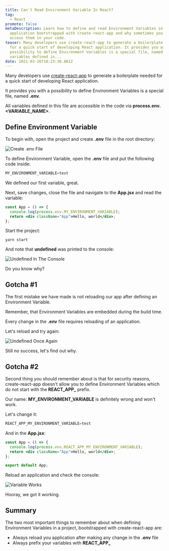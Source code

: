 ```yaml
---
title: Can't Read Environment Variable In React?
tag:
  - React
promote: false
metaDescription: Learn how to define and read Environment Variables in React
  application bootstrapped with create-react-app and why sometimes you can't
  access them in your code.
teaser: Many developers use create-react-app to generate a boilerplate needed
  for a quick start of developing React application. It provides you with a
  possibility to define Environment Variables is a special file, named .env. All
  variables defined in...
date: 2021-03-26T18:23:38.881Z
---
```

Many developers use [create-react-app](https://github.com/facebook/create-react-app) to generate a boilerplate needed for a quick start of developing React application.

It provides you with a possibility to define Environment Variables is a special file, named **.env**.

All variables defined in this file are accessible in the code via **process.env.<VARIABLE_NAME>**.

## Define Environment Variable

To begin with, open the project and create **.env** file in the root directory:

![Create .env File](/img/screenshot-2021-03-25-at-19.39.42.png "Create .env File")

To define Environment Variable, open the **.env** file and put the following code inside:

```javascript
MY_ENVIRONMENT_VARIABLE=test
```

We defined our first variable, great. 

Next, save changes, close the file and navigate to the **App.jsx** and read the variable:

```jsx
const App = () => {
  console.log(process.env.MY_ENVIRONMENT_VARIABLE);
  return <div className="App">Hello, world</div>;
};
```

Start the project:

`yarn start`

And note that **undefined** was printed to the console:

![Undefined In The Console](/img/screenshot-2021-03-25-at-19.45.26.png "Undefined In The Console")

Do you know why?

## Gotcha #1

The first mistake we have made is not reloading our app after defining an Environment Variable.

Remember, that Environment Variables are embedded during the build time.

Every change in the **.env** file requires reloading of an application.

Let's reload and try again:

![Undefined Once Again](/img/screenshot-2021-03-25-at-19.45.26.png "Undefined Once Again")

Still no success, let's find out why.

## Gotcha #2

Second thing you should remember about is that for security reasons, create-react-app doesn't allow you to define Environment Variables which do not start with the **REACT\_APP\_** prefix.

Our name: **MY_ENVIRONMENT_VARIABLE** is definitely wrong and won't work.

Let's change it:

```javascript
REACT_APP_MY_ENVIRONMENT_VARIABLE=test
```

And in the **App.jsx**:

```jsx
const App = () => {
  console.log(process.env.REACT_APP_MY_ENVIRONMENT_VARIABLE);
  return <div className="App">Hello, world</div>;
};

export default App;
```

Reload an application and check the console:

![Variable Works](/img/screenshot-2021-03-25-at-19.48.48.png "Variable Works")

Hooray, we got it working.

## Summary

The two most important things to remember about when defining Environment Variables in a project, bootstrapped with create-react-app are:

* Always reload you application after making any change in the **.env** file
* Always prefix your variables with **REACT\_APP\_**